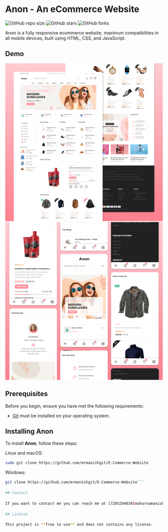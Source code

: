 # Anon - An eCommerce Website

![GitHub repo size](https://github.com/mrmanishgit/E-Commerce-Website)
![GitHub stars](https://github.com/mrmanishgit/E-Commerce-Website?style=social)
![GitHub forks](https://github.com/mrmanishgit/E-Commerce-Website?style=social)

Anon is a fully responsive ecommerce website, maximum compatiblities in all mobile devices, built using HTML, CSS, and JavaScript.

## Demo

![Anon Desktop Demo](./website-demo-image/desktop.png "Desktop Demo")
![Anon Mobile Demo](./website-demo-image/mobile.png "Mobile Demo")

## Prerequisites

Before you begin, ensure you have met the following requirements:

* [Git](https://git-scm.com/downloads "Download Git") must be installed on your operating system.

## Installing Anon

To install **Anon**, follow these steps:

Linux and macOS:

```bash
sudo git clone https://github.com/mrmanishgit/E-Commerce-Website
```

Windows:

```bash
git clone https://github.com/mrmanishgit/E-Commerce-Website```

## Contact

If you want to contact me you can reach me at [7205294038(maharnamanish91@gmail.com).

## License

This project is **free to use** and does not contains any license.
